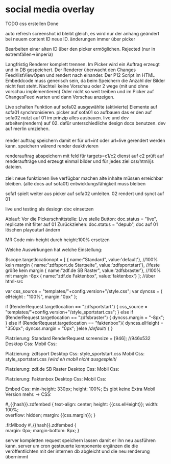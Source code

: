 social media overlay
====================

TODO
css erstellen Done

auto refresh screenshot
	id bleibt gleich, es wird nur der anhang geändert
	bei neuem content ID neue ID. änderungen immer über picker


Bearbeiten einer alten ID über den picker ermöglichen. Rejected (nur in extremfällen->imperia)


Langfristig Renderer komplett trennen.
	Im Picker wird ein Auftrag erzeugt und in DB gespeichert.
	Der Renderer überwacht den Changes Feed/listViewOpen und rendert nach einander.
	Der P12 Script im HTML Embeddcode muss generisch sein, da beim Speichern die Anzahl der Bilder nicht fest steht.
	Nachteil keine Vorschau oder 2 wege (mit und ohne vorschau implementieren)
	Oder nicht so weit treiben und im Picker auf ChangesFeed warten und dann Vorschau anzeigen.


Live schalten Funktion
	auf sofa02 ausgewählte (aktivierte) Elemente auf sofa01 synchronisieren. picker auf sofa01 so aufbauen das er den auf sofa02 nutzt
	auf 01 im prinzip alles ausbauen. live und dev arbeiten(rendern) auf 02. dafür unterschiedliche design docs benutzen. 
	dev auf merlin umziehen.

####
render auftrag speichern damit er für url=int oder url=live gerendert werden kann. 
speichern wärend render deaktivieren

renderauftrag abspeichern mit feld für targets=c1/c2
dienst auf c2 prüft auf renderaufträge und erzeugt einmal bilder und für jedes ziel css/html/js dateien.

####


ziel:
 neue funktionen live verfügbar machen
 alte inhalte müssen erreichbar bleiben. (alte docs auf sofa01)
 entwicklungsfähigkeit muss bleiben

 sofa1 spielt weiter aus
 picker auf sofa02 umleiten. 02 rendert und synct auf 01
 
 live und testing als desiogn doc einsetzen


Ablauf:
Vor die Pickerschnittstelle:
	Live stelle Button: doc.status = "live", replicate mit filter auf 01
	Zurückziehen:		doc.status = "depub", doc auf 01 löschen
	playouturl ändern




MR Code min-height durch height:100% ersetzen



Welche Auswirkungen hat welche Einstellung:

$scope.targetlocationopt = [ { name:"Standard", value:'default'}, //100% kein margin
							 { name:"zdfsport.de Startseite", value:'zdfsportstart'}, //feste größe kein margin
							 { name:"zdf.de SB Raster", value:'zdfsbraster'}, //100% mit margin -8px
							 { name:"zdf.de Faktenbox", value:'faktenbox'} ]; //über html-src 

var css_source = "templates/"+config.version+"/style.css";
var dyncss = { elHeight : "100%", margin:"0px" };

if (RenderRequest.targetlocation == "zdfsportstart") {
	css_source = "templates/"+config.version+"/style_sportstart.css";
} else if (RenderRequest.targetlocation == "zdfsbraster") {
	dyncss.margin = "-8px";
} else if (RenderRequest.targetlocation == "faktenbox"){
	dyncss.elHeight = "350px";
	dyncss.margin = "0px";
}else /*default*/ {
}


Platzierung: Standard
	RenderRequest.screensize = [946]; //946x532
	Desktop Css: 
	Mobil Css: 

Platzierung: zdfsport
	Desktop Css: style_sportstart.css
	Mobil Css: style_sportstart.css /*wird eh mobil nicht ausgespielt*/

Platzierung: zdf.de SB Raster
	Desktop Css: 
	Mobil Css: 	

Platzierung: Faktenbox
	Desktop Css: 
	Mobil Css: 	


Embed Css: min-height: 330px; height: 100%;
Es gibt keine Extra Mobil Version mehr. -> CSS:

#_{{hash}}.zdfembed {
    text-align: center;
    height: {{css.elHeight}};
    width: 100%;    
    overflow: hidden;
    margin: {{css.margin}};
}  

.fitMlbody #_{{hash}}.zdfembed {  
    margin: 0px;
    margin-bottom: 8px;
}  

server kompletten request speichern lassen damit er ihn neu ausführen kann.
server um cron gesteuerte komponente ergänzen die die veröffentlichten mit der internen db abgleicht und die neu renderung übernimmt